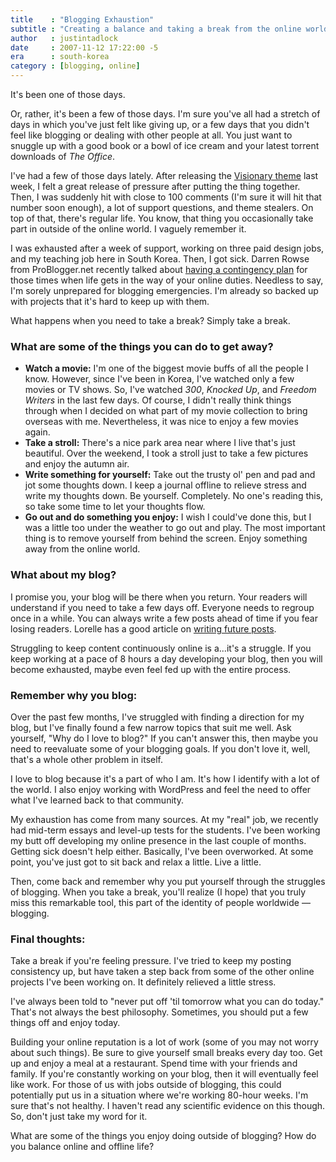 ```yaml
---
title    : "Blogging Exhaustion"
subtitle : "Creating a balance and taking a break from the online world"
author   : justintadlock
date     : 2007-11-12 17:22:00 -5
era      : south-korea
category : [blogging, online]
---
```


It's been one of those days.

Or, rather, it's been a few of those days.  I'm sure you've all had a stretch of days in which you've just felt like giving up, or a few days that you didn't feel like blogging or dealing with other people at all.  You just want to snuggle up with a good book or a bowl of ice cream and your latest torrent downloads of <em> The Office</em>.

I've had a few of those days lately.  After releasing the <a href="http://justintadlock.com/archives/2007/11/04/visionary-wordpress-theme" title="Visionary WordPress theme for magazine and news sites"> Visionary theme</a> last week, I felt a great release of pressure after putting the thing together.  Then, I was suddenly hit with close to 100 comments (I'm sure it will hit that number soon enough), a lot of support questions, and theme stealers.  On top of that, there's regular life.  You know, that thing you occasionally take part in outside of the online world.  I vaguely remember it.

I was exhausted after a week of support, working on three paid design jobs, and my teaching job here in South Korea.  Then, I got sick.  Darren Rowse from ProBlogger.net recently talked about <a href="http://www.problogger.net/archives/2007/10/25/are-you-prepared-for-a-worst-case-blogging-scenario" title="Are you prepared for a worst case blogging scenario"> having a contingency plan</a> for those times when life gets in the way of your online duties.  Needless to say, I'm sorely unprepared for blogging emergencies.  I'm already so backed up with projects that it's hard to keep up with them.

What happens when you need to take a break?  Simply take a break.

<h3>What are some of the things you can do to get away?</h3>

<ul>
<li><strong>Watch a movie:</strong>
I'm one of the biggest movie buffs of all the people I know.  However, since I've been in Korea, I've watched only a few movies or TV shows.  So, I've watched <em> 300</em>, <em> Knocked Up</em>, and <em> Freedom Writers</em> in the last few days.  Of course, I didn't really think things through when I decided on what part of my movie collection to bring overseas with me.  Nevertheless, it was nice to enjoy a few movies again.</li>
<li><strong>Take a stroll:</strong>
There's a nice park area near where I live that's just beautiful.  Over the weekend, I took a stroll just to take a few pictures and enjoy the autumn air.</li>
<li><strong>Write something for yourself:</strong>
Take out the trusty ol' pen and pad and jot some thoughts down.  I keep a journal offline to relieve stress and write my thoughts down.  Be yourself.  Completely.  No one's reading this, so take some time to let your thoughts flow.</li>
<li><strong>Go out and do something you enjoy:</strong>
I wish I could've done this, but I was a little too under the weather to go out and play.  The most important thing is to remove yourself from behind the screen.  Enjoy something away from the online world.</li>
</ul>

<h3>What about my blog?</h3>

I promise you, your blog will be there when you return.  Your readers will understand if you need to take a few days off.  Everyone needs to regroup once in a while.  You can always write a few posts ahead of time if you fear losing readers.  Lorelle has a good article on <a href="http://lorelle.wordpress.com/2006/10/01/working-ahead-future-posts-with-wordpress" title="Working Ahead - Future Posts with WordPress"> writing future posts</a>.

Struggling to keep content continuously online is a...it's a struggle.  If you keep working at a pace of 8 hours a day developing your blog, then you will become exhausted, maybe even feel fed up with the entire process.

<h3>Remember why you blog:</h3>

Over the past few months, I've struggled with finding a direction for my blog, but I've finally found a few narrow topics that suit me well.  Ask yourself, "Why do I love to blog?"  If you can't answer this, then maybe you need to reevaluate some of your blogging goals.  If you don't love it, well, that's a whole other problem in itself.

I love to blog because it's a part of who I am.  It's how I identify with a lot of the world.  I also enjoy working with WordPress and feel the need to offer what I've learned back to that community.

My exhaustion has come from many sources.  At my "real" job, we recently had mid-term essays and level-up tests for the students.  I've been working my butt off developing my online presence in the last couple of months.  Getting sick doesn't help either.  Basically, I've been overworked.  At some point, you've just got to sit back and relax a little.  Live a little.

Then, come back and remember why you put yourself through the struggles of blogging.  When you take a break, you'll realize (I hope) that you truly miss this remarkable tool, this part of the identity of people worldwide &mdash; blogging.

<h3>Final thoughts:</h3>

Take a break if you're feeling pressure.  I've tried to keep my posting consistency up, but have taken a step back from some of the other online projects I've been working on.  It definitely relieved a little stress.

I've always been told to "never put off 'til tomorrow what you can do today."  That's not always the best philosophy.  Sometimes, you should put a few things off and enjoy today.

Building your online reputation is a lot of work (some of you may not worry about such things).  Be sure to give yourself small breaks every day too.  Get up and enjoy a meal at a restaurant.  Spend time with your friends and family.  If you're constantly working on your blog, then it will eventually feel like work.  For those of us with jobs outside of blogging, this could potentially put us in a situation where we're working 80-hour weeks.  I'm sure that's not healthy.  I haven't read any scientific evidence on this though.  So, don't just take my word for it.

What are some of the things you enjoy doing outside of blogging?  How do you balance online and offline life?
